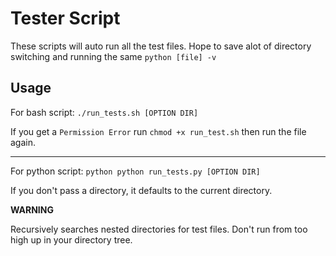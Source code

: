 # Tester Script

These scripts will auto run all the test files. Hope to save alot of directory switching and running the same `python [file] -v`

## Usage

For bash script:
			```./run_tests.sh [OPTION DIR]```

If you get a ```Permission Error``` run ```chmod +x run_test.sh``` then run the file again.

---
For python script:
			```python
			python run_tests.py [OPTION DIR]
			```


If you don't pass a directory, it defaults to the current directory.

**WARNING**

Recursively searches nested directories for test files. Don't run from too high up in your directory tree.


		
